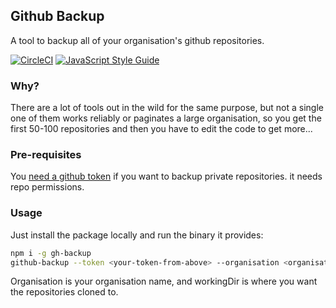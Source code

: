 ## Github Backup

A tool to backup all of your organisation's github repositories.

[![CircleCI](https://circleci.com/gh/antony/github-backup.svg?style=shield)](https://circleci.com/gh/antony/github-backup) [![JavaScript Style Guide](https://img.shields.io/badge/code_style-standard-brightgreen.svg)](https://standardjs.com)

### Why?

There are a lot of tools out in the wild for the same purpose, but not a single one of them works reliably or paginates a large organisation, so you get the first 50-100 repositories and then you have to edit the code to get more...

### Pre-requisites

You [need a github token](https://help.github.com/articles/creating-a-personal-access-token-for-the-command-line/) if you want to backup private repositories. it needs repo permissions.

### Usage

Just install the package locally and run the binary it provides:

```bash
npm i -g gh-backup
github-backup --token <your-token-from-above> --organisation <organisation> --workingDir=./some/path
```

Organisation is your organisation name, and workingDir is where you want the repositories cloned to.
